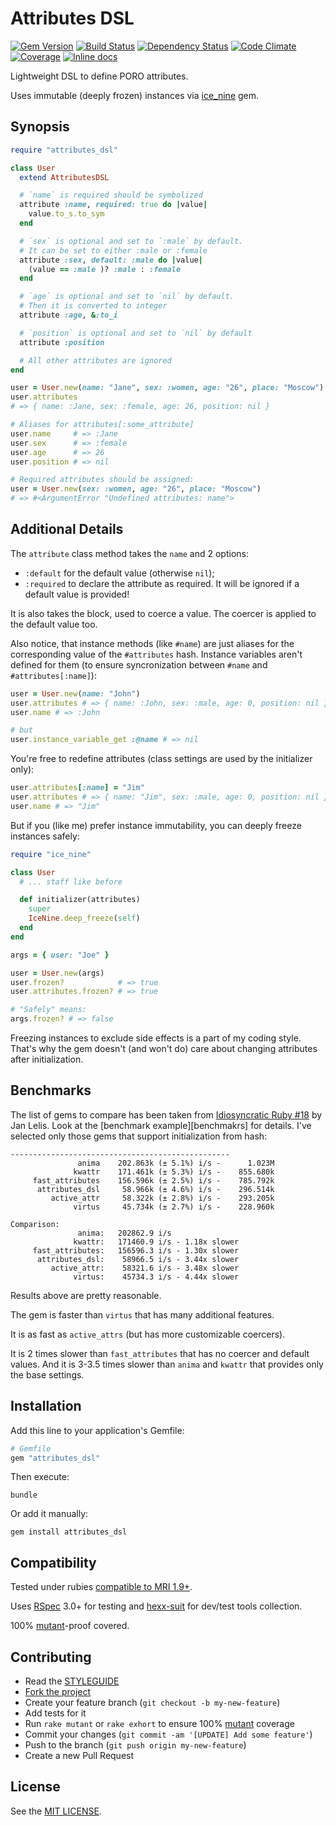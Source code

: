 Attributes DSL
==============

[![Gem Version](https://img.shields.io/gem/v/attributes_dsl.svg?style=flat)][gem]
[![Build Status](https://img.shields.io/travis/nepalez/attributes_dsl/master.svg?style=flat)][travis]
[![Dependency Status](https://img.shields.io/gemnasium/nepalez/attributes_dsl.svg?style=flat)][gemnasium]
[![Code Climate](https://img.shields.io/codeclimate/github/nepalez/attributes_dsl.svg?style=flat)][codeclimate]
[![Coverage](https://img.shields.io/coveralls/nepalez/attributes_dsl.svg?style=flat)][coveralls]
[![Inline docs](http://inch-ci.org/github/nepalez/attributes_dsl.svg)][inch]

Lightweight DSL to define PORO attributes.

Uses immutable (deeply frozen) instances via [ice_nine][ice_nine] gem.

Synopsis
--------

```ruby
require "attributes_dsl"

class User
  extend AttributesDSL

  # `name` is required should be symbolized
  attribute :name, required: true do |value|
    value.to_s.to_sym
  end

  # `sex` is optional and set to `:male` by default.
  # It can be set to either :male or :female
  attribute :sex, default: :male do |value|
    (value == :male )? :male : :female
  end

  # `age` is optional and set to `nil` by default.
  # Then it is converted to integer
  attribute :age, &:to_i

  # `position` is optional and set to `nil` by default
  attribute :position

  # All other attributes are ignored
end

user = User.new(name: "Jane", sex: :women, age: "26", place: "Moscow")
user.attributes
# => { name: :Jane, sex: :female, age: 26, position: nil }

# Aliases for attributes[:some_attribute]
user.name     # => :Jane
user.sex      # => :female
user.age      # => 26
user.position # => nil

# Required attributes should be assigned:
user = User.new(sex: :women, age: "26", place: "Moscow")
# => #<ArgumentError "Undefined attributes: name">
```

Additional Details
------------------

The `attribute` class method takes the `name` and 2 options:
- `:default` for the default value (otherwise `nil`);
- `:required` to declare the attribute as required. It will be ignored if a default value is provided!

It is also takes the block, used to coerce a value. The coercer is applied to the default value too.

Also notice, that instance methods (like `#name`) are just aliases for the corresponding value of the `#attributes` hash. Instance variables aren't defined for them (to ensure syncronization between `#name` and `#attributes[:name]`):

```ruby
user = User.new(name: "John")
user.attributes # => { name: :John, sex: :male, age: 0, position: nil }
user.name # => :John

# but
user.instance_variable_get :@name # => nil
```

You're free to redefine attributes (class settings are used by the initializer only):

```ruby
user.attributes[:name] = "Jim"
user.attributes # => { name: "Jim", sex: :male, age: 0, position: nil }
user.name # => "Jim"
```

But if you (like me) prefer instance immutability, you can deeply freeze instances safely:

```ruby
require "ice_nine"

class User
  # ... staff like before

  def initializer(attributes)
    super
    IceNine.deep_freeze(self)
  end
end

args = { user: "Joe" }

user = User.new(args)
user.frozen?            # => true
user.attributes.frozen? # => true

# "Safely" means:
args.frozen? # => false
```

Freezing instances to exclude side effects is a part of my coding style. That's why the gem doesn't (and won't do) care about changing attributes after initialization.

Benchmarks
----------

The list of gems to compare has been taken from [Idiosyncratic Ruby #18][idiosyncratic_ruby] by Jan Lelis. Look at the [benchmark example][benchmakrs] for details. I've selected only those gems that support initialization from hash:

```
-------------------------------------------------
               anima    202.863k (± 5.1%) i/s -      1.023M
              kwattr    171.461k (± 5.3%) i/s -    855.680k
     fast_attributes    156.596k (± 2.5%) i/s -    785.792k
      attributes_dsl     58.966k (± 4.6%) i/s -    296.514k
         active_attr     58.322k (± 2.8%) i/s -    293.205k
              virtus     45.734k (± 2.7%) i/s -    228.960k

Comparison:
               anima:   202862.9 i/s
              kwattr:   171460.9 i/s - 1.18x slower
     fast_attributes:   156596.3 i/s - 1.30x slower
      attributes_dsl:    58966.5 i/s - 3.44x slower
         active_attr:    58321.6 i/s - 3.48x slower
              virtus:    45734.3 i/s - 4.44x slower
```

Results above are pretty reasonable.

The gem is faster than `virtus` that has many additional features.

It is as fast as `active_attrs` (but has more customizable coercers).

It is 2 times slower than `fast_attributes` that has no coercer and default values. And it is 3-3.5 times slower than `anima` and `kwattr` that provides only the base settings.

Installation
------------

Add this line to your application's Gemfile:

```ruby
# Gemfile
gem "attributes_dsl"
```

Then execute:

```
bundle
```

Or add it manually:

```
gem install attributes_dsl
```

Compatibility
-------------

Tested under rubies [compatible to MRI 1.9+][versions].

Uses [RSpec][rspec] 3.0+ for testing and [hexx-suit][hexx-suit] for dev/test tools collection.

100% [mutant]-proof covered.

Contributing
------------

* Read the [STYLEGUIDE](config/metrics/STYLEGUIDE)
* [Fork the project](https://github.com/nepalez/attributes_dsl)
* Create your feature branch (`git checkout -b my-new-feature`)
* Add tests for it
* Run `rake mutant` or `rake exhort` to ensure 100% [mutant][mutant] coverage
* Commit your changes (`git commit -am '[UPDATE] Add some feature'`)
* Push to the branch (`git push origin my-new-feature`)
* Create a new Pull Request

License
-------

See the [MIT LICENSE](LICENSE).

[codeclimate]: https://codeclimate.com/github/nepalez/attributes_dsl
[coveralls]: https://coveralls.io/r/nepalez/attributes_dsl
[gem]: https://rubygems.org/gems/attributes_dsl
[gemnasium]: https://gemnasium.com/nepalez/attributes_dsl
[travis]: https://travis-ci.org/nepalez/attributes_dsl
[inch]: https://inch-ci.org/github/nepalez/attributes_dsl
[versions]: .travis.yml
[rspec]: http://rspec.org
[hexx-suit]: https://github.com/hexx-rb/hexx-suit
[mutant]: https://github.com/mbj/mutant
[ice_nine]: https://github.com/dkubb/ice_nine
[idiosyncratic_ruby]: http://idiosyncratic-ruby.com/18-con-struct-attributes.html
[benchmark]: benchmark/run.rb
